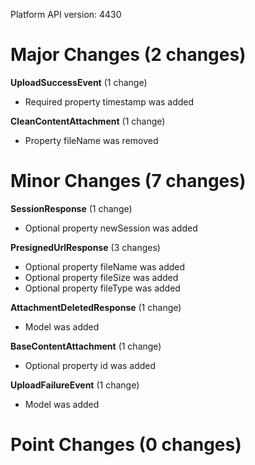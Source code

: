 Platform API version: 4430


# Major Changes (2 changes)

**UploadSuccessEvent** (1 change)

* Required property timestamp was added

**CleanContentAttachment** (1 change)

* Property fileName was removed


# Minor Changes (7 changes)

**SessionResponse** (1 change)

* Optional property newSession was added

**PresignedUrlResponse** (3 changes)

* Optional property fileName was added
* Optional property fileSize was added
* Optional property fileType was added

**AttachmentDeletedResponse** (1 change)

* Model was added

**BaseContentAttachment** (1 change)

* Optional property id was added

**UploadFailureEvent** (1 change)

* Model was added


# Point Changes (0 changes)

